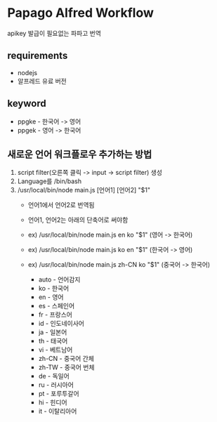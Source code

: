 # Papago Alfred Workflow

apikey 발급이 필요없는 파파고 번역

## requirements

- nodejs
- 알프레드 유료 버전

## keyword

- ppgke - 한국어 -> 영어
- ppgek - 영어 -> 한국어

## 새로운 언어 워크플로우 추가하는 방법

1. script filter(오른쪽 클릭 -> input -> script filter) 생성
2. Language를 /bin/bash
3. /usr/local/bin/node main.js [언어1] [언어2] "$1"
   - 언어1에서 언어2로 번역됨
   - 언어1, 언어2는 아래의 단축어로 써야함
   - ex) /usr/local/bin/node main.js en ko "$1" (영어 -> 한국어)
   - ex) /usr/local/bin/node main.js ko en "$1" (한국어 -> 영어)
   - ex) /usr/local/bin/node main.js zh-CN ko "$1" (중국어 -> 한국어)

      - auto - 언어감지
      - ko - 한국어
      - en - 영어
      - es - 스페인어
      - fr - 프랑스어
      - id - 인도네이사어
      - ja - 일본어
      - th - 태국어
      - vi - 베트남어
      - zh-CN - 중국어 간체
      - zh-TW - 중국어 번체
      - de - 독일어
      - ru - 러시아어
      - pt - 포루투갈어
      - hi - 힌디어
      - it - 이탈리아어

